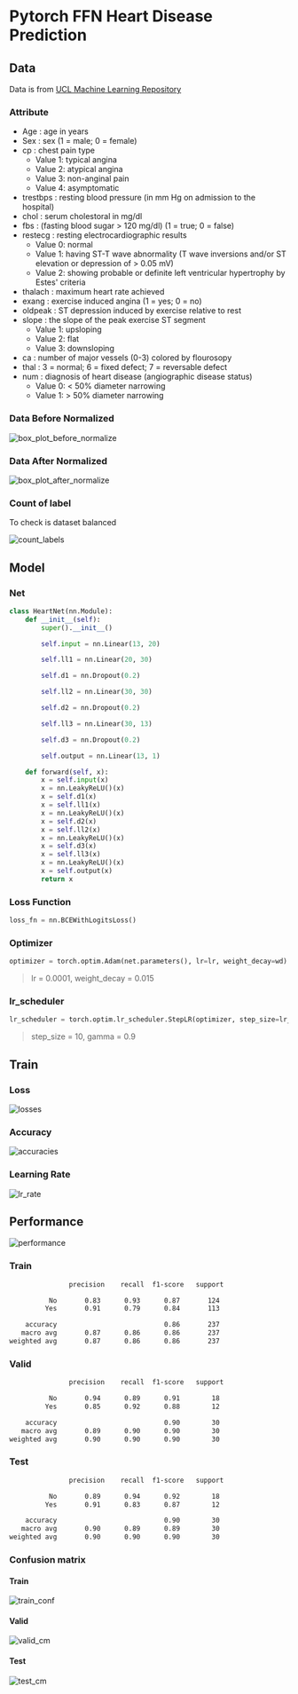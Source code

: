 # Pytorch FFN Heart Disease Prediction

## Data

Data is from [UCL Machine Learning Repository](https://archive.ics.uci.edu/ml/datasets/heart+disease)

### Attribute 

* Age : age in years
* Sex : sex (1 = male; 0 = female)
* cp : chest pain type
  * Value 1: typical angina
  * Value 2: atypical angina
  * Value 3: non-anginal pain
  * Value 4: asymptomatic
* trestbps :  resting blood pressure (in mm Hg on admission to the hospital)
* chol :  serum cholestoral in mg/dl
* fbs : (fasting blood sugar > 120 mg/dl) (1 = true; 0 = false)
* restecg : resting electrocardiographic results
  * Value 0: normal
  * Value 1: having ST-T wave abnormality (T wave inversions and/or ST elevation or depression of > 0.05 mV)
  * Value 2: showing probable or definite left ventricular hypertrophy by Estes' criteria
* thalach : maximum heart rate achieved
* exang : exercise induced angina (1 = yes; 0 = no)
* oldpeak : ST depression induced by exercise relative to rest
* slope : the slope of the peak exercise ST segment
  * Value 1: upsloping
  * Value 2: flat
  * Value 3: downsloping
* ca : number of major vessels (0-3) colored by flourosopy
* thal : 3 = normal; 6 = fixed defect; 7 = reversable defect
* num : diagnosis of heart disease (angiographic disease status)
  * Value 0: < 50% diameter narrowing
  * Value 1: > 50% diameter narrowing

### Data Before Normalized
![box_plot_before_normalize](https://github.com/UncleThree0402/PyTorch_FFN_HeartDisease/blob/master/Photo/box_plot_before_normalize.png)

### Data After Normalized
![box_plot_after_normalize](https://github.com/UncleThree0402/PyTorch_FFN_HeartDisease/blob/master/Photo/box_plot_after_normalize.png)

### Count of label
To check is dataset balanced

![count_labels](https://github.com/UncleThree0402/PyTorch_FFN_HeartDisease/blob/master/Photo/count_labels.png)

## Model

### Net
```python
class HeartNet(nn.Module):
    def __init__(self):
        super().__init__()

        self.input = nn.Linear(13, 20)

        self.ll1 = nn.Linear(20, 30)

        self.d1 = nn.Dropout(0.2)

        self.ll2 = nn.Linear(30, 30)

        self.d2 = nn.Dropout(0.2)

        self.ll3 = nn.Linear(30, 13)

        self.d3 = nn.Dropout(0.2)

        self.output = nn.Linear(13, 1)

    def forward(self, x):
        x = self.input(x)
        x = nn.LeakyReLU()(x)
        x = self.d1(x)
        x = self.ll1(x)
        x = nn.LeakyReLU()(x)
        x = self.d2(x)
        x = self.ll2(x)
        x = nn.LeakyReLU()(x)
        x = self.d3(x)
        x = self.ll3(x)
        x = nn.LeakyReLU()(x)
        x = self.output(x)
        return x
```

### Loss Function
```python
loss_fn = nn.BCEWithLogitsLoss()
```

### Optimizer
```python
optimizer = torch.optim.Adam(net.parameters(), lr=lr, weight_decay=wd)
```
>lr = 0.0001, weight_decay = 0.015

### lr_scheduler
```python
lr_scheduler = torch.optim.lr_scheduler.StepLR(optimizer, step_size=lr_step, gamma=lr_gamma)
```
>step_size = 10, gamma = 0.9

## Train

### Loss
![losses](https://github.com/UncleThree0402/PyTorch_FFN_HeartDisease/blob/master/Photo/losses.png)

### Accuracy
![accuracies](https://github.com/UncleThree0402/PyTorch_FFN_HeartDisease/blob/master/Photo/accuracies.png)

### Learning Rate
![lr_rate](https://github.com/UncleThree0402/PyTorch_FFN_HeartDisease/blob/master/Photo/lr_rate.png)

## Performance
![performance](https://github.com/UncleThree0402/PyTorch_FFN_HeartDisease/blob/master/Photo/performance.png)

### Train
```bash
               precision    recall  f1-score   support

          No       0.83      0.93      0.87       124
         Yes       0.91      0.79      0.84       113

    accuracy                           0.86       237
   macro avg       0.87      0.86      0.86       237
weighted avg       0.87      0.86      0.86       237
```

### Valid
```bash
               precision    recall  f1-score   support

          No       0.94      0.89      0.91        18
         Yes       0.85      0.92      0.88        12

    accuracy                           0.90        30
   macro avg       0.89      0.90      0.90        30
weighted avg       0.90      0.90      0.90        30
```

### Test
```bash
               precision    recall  f1-score   support

          No       0.89      0.94      0.92        18
         Yes       0.91      0.83      0.87        12

    accuracy                           0.90        30
   macro avg       0.90      0.89      0.89        30
weighted avg       0.90      0.90      0.90        30
```

### Confusion matrix

#### Train
![train_conf](https://github.com/UncleThree0402/PyTorch_FFN_HeartDisease/blob/master/Photo/train_cm.png)

#### Valid
![valid_cm](https://github.com/UncleThree0402/PyTorch_FFN_HeartDisease/blob/master/Photo/valid_cm.png)

#### Test
![test_cm](https://github.com/UncleThree0402/PyTorch_FFN_HeartDisease/blob/master/Photo/test_cm.png)

